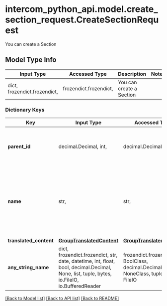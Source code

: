 # intercom_python_api.model.create_section_request.CreateSectionRequest

You can create a Section

## Model Type Info
Input Type | Accessed Type | Description | Notes
------------ | ------------- | ------------- | -------------
dict, frozendict.frozendict,  | frozendict.frozendict,  | You can create a Section | 

### Dictionary Keys
Key | Input Type | Accessed Type | Description | Notes
------------ | ------------- | ------------- | ------------- | -------------
**parent_id** | decimal.Decimal, int,  | decimal.Decimal,  | The id for the collection this section will be within. | 
**name** | str,  | str,  | The name of the collection. For multilingual collections, this will be the name of the default language&#x27;s content. | 
**translated_content** | [**GroupTranslatedContent**](GroupTranslatedContent.md) | [**GroupTranslatedContent**](GroupTranslatedContent.md) |  | [optional] 
**any_string_name** | dict, frozendict.frozendict, str, date, datetime, int, float, bool, decimal.Decimal, None, list, tuple, bytes, io.FileIO, io.BufferedReader | frozendict.frozendict, str, BoolClass, decimal.Decimal, NoneClass, tuple, bytes, FileIO | any string name can be used but the value must be the correct type | [optional]

[[Back to Model list]](../../README.md#documentation-for-models) [[Back to API list]](../../README.md#documentation-for-api-endpoints) [[Back to README]](../../README.md)

